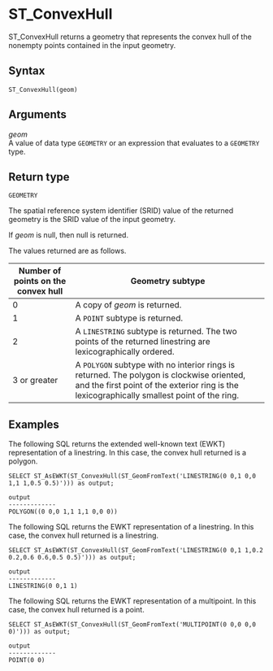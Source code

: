 # ST\_ConvexHull<a name="ST_ConvexHull-function"></a>

ST\_ConvexHull returns a geometry that represents the convex hull of the nonempty points contained in the input geometry\. 

## Syntax<a name="ST_ConvexHull-function-syntax"></a>

```
ST_ConvexHull(geom)
```

## Arguments<a name="ST_ConvexHull-function-arguments"></a>

 *geom*   
A value of data type `GEOMETRY` or an expression that evaluates to a `GEOMETRY` type\. 

## Return type<a name="ST_ConvexHull-function-return"></a>

`GEOMETRY`

The spatial reference system identifier \(SRID\) value of the returned geometry is the SRID value of the input geometry\. 

If *geom* is null, then null is returned\. 

The values returned are as follows\.


| Number of points on the convex hull | Geometry subtype | 
| --- | --- | 
| 0 | A copy of *geom* is returned\.  | 
| 1 | A `POINT` subtype is returned\.  | 
| 2 | A `LINESTRING` subtype is returned\. The two points of the returned linestring are lexicographically ordered\. | 
| 3 or greater | A `POLYGON` subtype with no interior rings is returned\. The polygon is clockwise oriented, and the first point of the exterior ring is the lexicographically smallest point of the ring\. | 

## Examples<a name="ST_ConvexHull-function-examples"></a>

The following SQL returns the extended well\-known text \(EWKT\) representation of a linestring\. In this case, the convex hull returned is a polygon\.

```
SELECT ST_AsEWKT(ST_ConvexHull(ST_GeomFromText('LINESTRING(0 0,1 0,0 1,1 1,0.5 0.5)'))) as output;
```

```
output
-------------
POLYGON((0 0,0 1,1 1,1 0,0 0))
```

The following SQL returns the EWKT representation of a linestring\. In this case, the convex hull returned is a linestring\.

```
SELECT ST_AsEWKT(ST_ConvexHull(ST_GeomFromText('LINESTRING(0 0,1 1,0.2 0.2,0.6 0.6,0.5 0.5)'))) as output;
```

```
output
-------------
LINESTRING(0 0,1 1)
```

The following SQL returns the EWKT representation of a multipoint\. In this case, the convex hull returned is a point\.

```
SELECT ST_AsEWKT(ST_ConvexHull(ST_GeomFromText('MULTIPOINT(0 0,0 0,0 0)'))) as output;
```

```
output
-------------
POINT(0 0)
```
